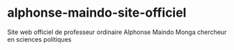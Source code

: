 # alphonse-maindo-site-officiel
Site web officiel de professeur ordinaire Alphonse Maindo Monga chercheur en sciences politiques 
